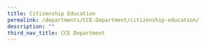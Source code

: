 ```yaml
---
title: Citizenship Education
permalink: /departments/CCE-Department/citizenship-education/
description: ""
third_nav_title: CCE Department
---
```

